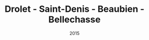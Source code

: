 ---
date: '2015'
title: 'Drolet - Saint-Denis - Beaubien - Bellechasse'
type: ruelle_verte
district: 'Rosemont'
position: { lng: -73.6040759006126, lat: 45.53299447812725 }
---
